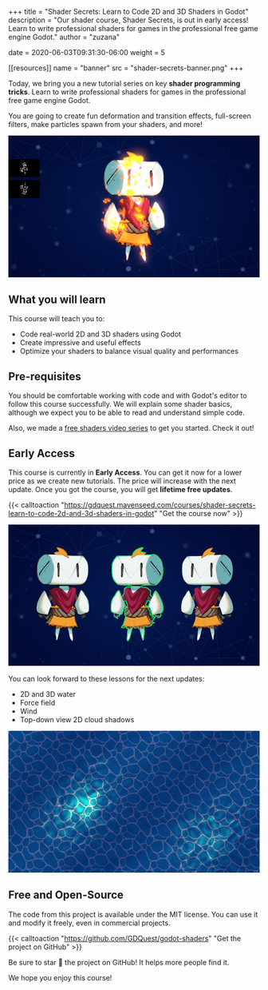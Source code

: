 +++
title = "Shader Secrets: Learn to Code 2D and 3D Shaders in Godot"
description = "Our shader course, Shader Secrets, is out in early access! Learn to write professional shaders for games in the professional free game engine Godot."
author = "zuzana"

date = 2020-06-03T09:31:30-06:00
weight = 5

[[resources]]
name = "banner"
src = "shader-secrets-banner.png"
+++

Today, we bring you a new tutorial series on key **shader programming tricks**. Learn to write professional shaders for games in the professional free game engine Godot.

You are going to create fun deformation and transition effects, full-screen filters, make particles spawn from your shaders, and more!

![2D dissolve shader showing Robi in flames](robi-in-flames.png)

## What you will learn

This course will teach you to:

- Code real-world 2D and 3D shaders using Godot
- Create impressive and useful effects
- Optimize your shaders to balance visual quality and performances

## Pre-requisites

You should be comfortable working with code and with Godot's editor to follow this course successfully. We will explain some shader basics, although we expect you to be able to read and understand simple code.

Also, we made a [free shaders video series](https://www.youtube.com/playlist?list=PLhqJJNjsQ7KHqNMYmTwtsYTeTrqrRP_fP) to get you started. Check it out!

## Early Access

This course is currently in **Early Access**. You can get it now for a lower price as we create new tutorials. The price will increase with the next update. Once you got the course, you will get **lifetime free updates**.

{{< calltoaction "https://gdquest.mavenseed.com/courses/shader-secrets-learn-to-code-2d-and-3d-shaders-in-godot" "Get the course now" >}}

![2D outline shader screenshot](outline2d.png)

You can look forward to these lessons for the next updates:

- 2D and 3D water
- Force field
- Wind
- Top-down view 2D cloud shadows

![2D water shader](water2d.png)

## Free and Open-Source

The code from this project is available under the MIT license. You can use it and modify it freely, even in commercial projects.

{{< calltoaction "https://github.com/GDQuest/godot-shaders" "Get the project on GitHub" >}}

Be sure to star 🌟 the project on GitHub! It helps more people find it.

We hope you enjoy this course!
